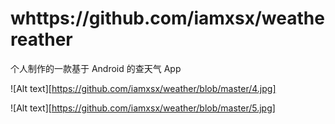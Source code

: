 # whttps://github.com/iamxsx/weathereather
个人制作的一款基于 Android 的查天气 App 

![Alt text][https://github.com/iamxsx/weather/blob/master/4.jpg]

![Alt text][https://github.com/iamxsx/weather/blob/master/5.jpg]
